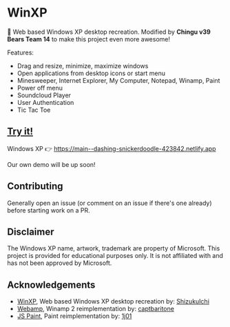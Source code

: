 # WinXP

🏁 Web based Windows XP desktop recreation. Modified by **Chingu v39 Bears Team 14** to make this project even more awesome!

Features:

- Drag and resize, minimize, maximize windows
- Open applications from desktop icons or start menu
- Minesweeper, Internet Explorer, My Computer, Notepad, Winamp, Paint
- Power off menu
- Soundcloud Player
- User Authentication
- Tic Tac Toe

## [Try it!](https://main--dashing-snickerdoodle-423842.netlify.app)

Windows XP 👉 https://main--dashing-snickerdoodle-423842.netlify.app

Our own demo will be up soon!

## Contributing

Generally open an issue (or comment on an issue if there's one already) before starting work on a PR.

## Disclaimer

The Windows XP name, artwork, trademark are property of Microsoft. This project is provided for educational purposes only. It is not affiliated with and has not been approved by Microsoft.

## Acknowledgements

- [WinXP](https://github.com/ShizukuIchi/winXP), Web based Windows XP desktop recreation by: [ShizukuIchi](https://github.com/ShizukuIchi)
- [Webamp](https://github.com/captbaritone/webamp), Winamp 2 reimplementation by: [captbaritone](https://github.com/captbaritone)
- [JS Paint](https://github.com/1j01/jspaint), Paint reimplementation by: [1j01](https://github.com/1j01)
